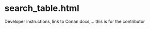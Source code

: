 search_table.html
=================

Developer instructions, link to Conan docs,... this is for the contributor
